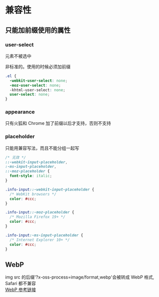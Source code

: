 # 兼容性

## 只能加前缀使用的属性

### user-select

元素不被选中

非标准的。使用的时候必须加前缀

```css
.el {
  -webkit-user-select: none;
  -moz-user-select: none;
  -khtml-user-select: none;
  user-select: none;
}
```

### appearance

只有火狐和 Chrome 加了前缀以后才支持，否则不支持

### placeholder

只能用兼容写法，而且不能分组一起写

```css
/* 无效 */
::-webkit-input-placeholder,
:-ms-input-placeholder,
::-moz-placeholder {
  font-style: italic;
}

.info-input::-webkit-input-placeholder {
  /* WebKit browsers */
  color: #ccc;
}

.info-input::-moz-placeholder {
  /* Mozilla Firefox 19+ */
  color: #ccc;
}

.info-input:-ms-input-placeholder {
  /* Internet Explorer 10+ */
  color: #ccc;
}
```

## WebP

img src 的后缀'?x-oss-process=image/format,webp'会被转成 WebP 格式, Safari 都不兼容  
[WebP 参考链接](https://juejin.im/post/5bad996ef265da0ab915d260)
